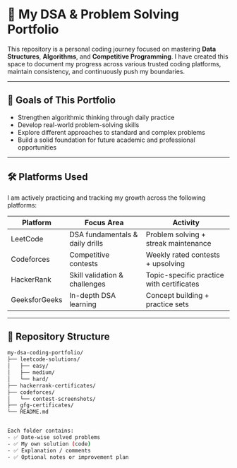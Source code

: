 # 🧠 My DSA & Problem Solving Portfolio

This repository is a personal coding journey focused on mastering **Data Structures**, **Algorithms**, and **Competitive Programming**. I have created this space to document my progress across various trusted coding platforms, maintain consistency, and continuously push my boundaries.

---

## 📌 Goals of This Portfolio

- Strengthen algorithmic thinking through daily practice
- Develop real-world problem-solving skills
- Explore different approaches to standard and complex problems
- Build a solid foundation for future academic and professional opportunities

---

## 🛠️ Platforms Used

I am actively practicing and tracking my growth across the following platforms:

| Platform      | Focus Area                      | Activity                                |
|---------------|----------------------------------|------------------------------------------|
| LeetCode      | DSA fundamentals & daily drills | Problem solving + streak maintenance     |
| Codeforces    | Competitive contests            | Weekly rated contests + upsolving        |
| HackerRank    | Skill validation & challenges   | Topic-specific practice with certificates|
| GeeksforGeeks | In-depth DSA learning           | Concept building + practice sets         |

---

## 
## 📂 Repository Structure

```bash
my-dsa-coding-portfolio/
├── leetcode-solutions/
│   ├── easy/
│   ├── medium/
│   └── hard/
├── hackerrank-certificates/
├── codeforces/
│   └── contest-screenshots/
├── gfg-certificates/
└── README.md


Each folder contains:
- ✅ Date-wise solved problems
- ✅ My own solution (code)
- ✅ Explanation / comments
- ✅ Optional notes or improvement plan

